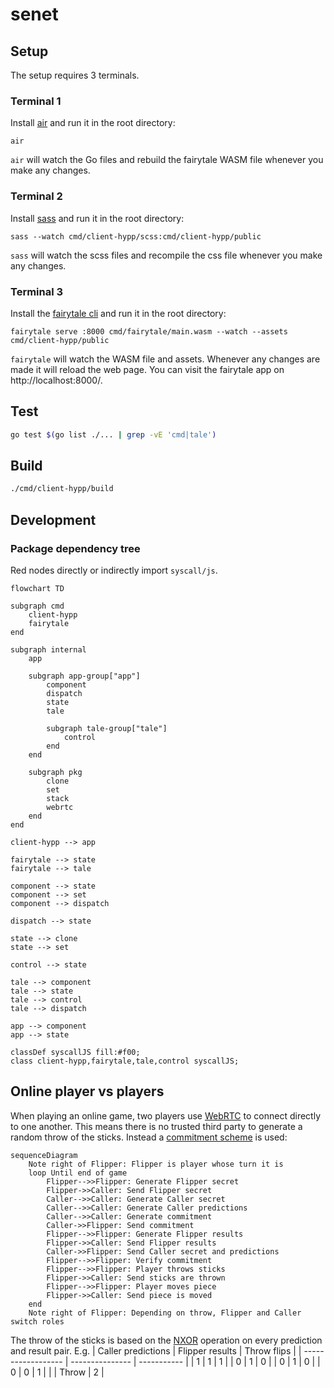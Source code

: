 # senet

## Setup

The setup requires 3 terminals.

### Terminal 1

Install [air](https://github.com/cosmtrek/air) and run it in the root directory:

```shell
air
```

`air` will watch the Go files and rebuild the fairytale WASM file whenever you make any changes.

### Terminal 2

Install [sass](https://sass-lang.com/) and run it in the root directory:

```shell
sass --watch cmd/client-hypp/scss:cmd/client-hypp/public
```

`sass` will watch the scss files and recompile the css file whenever you make any changes.

### Terminal 3

Install the [fairytale cli](https://github.com/macabot/fairytale#cli) and run it in the root directory:

```shell
fairytale serve :8000 cmd/fairytale/main.wasm --watch --assets cmd/client-hypp/public
```

`fairytale` will watch the WASM file and assets. Whenever any changes are made it will reload the web page.
You can visit the fairytale app on http://localhost:8000/.

## Test

```sh
go test $(go list ./... | grep -vE 'cmd|tale')
```

## Build

```sh
./cmd/client-hypp/build
```

## Development

### Package dependency tree

Red nodes directly or indirectly import `syscall/js`.

```mermaid
flowchart TD

subgraph cmd
    client-hypp
    fairytale
end

subgraph internal
    app

    subgraph app-group["app"]
        component
        dispatch
        state
        tale

        subgraph tale-group["tale"]
            control
        end
    end

    subgraph pkg
        clone
        set
        stack
        webrtc
    end
end

client-hypp --> app

fairytale --> state
fairytale --> tale

component --> state
component --> set
component --> dispatch

dispatch --> state

state --> clone
state --> set

control --> state

tale --> component
tale --> state
tale --> control
tale --> dispatch

app --> component
app --> state

classDef syscallJS fill:#f00;
class client-hypp,fairytale,tale,control syscallJS;
```

## Online player vs players

When playing an online game, two players use [WebRTC](https://developer.mozilla.org/en-US/docs/Web/API/WebRTC_API) to connect directly to one another.
This means there is no trusted third party to generate a random throw of the sticks.
Instead a [commitment scheme](https://en.wikipedia.org/wiki/Coin_flipping#Telecommunications) is used:

```mermaid
sequenceDiagram
    Note right of Flipper: Flipper is player whose turn it is
    loop Until end of game
        Flipper-->>Flipper: Generate Flipper secret
        Flipper->>Caller: Send Flipper secret
        Caller-->>Caller: Generate Caller secret
        Caller-->>Caller: Generate Caller predictions
        Caller-->>Caller: Generate commitment
        Caller->>Flipper: Send commitment
        Flipper-->>Flipper: Generate Flipper results
        Flipper->>Caller: Send Flipper results
        Caller->>Flipper: Send Caller secret and predictions
        Flipper-->>Flipper: Verify commitment
        Flipper-->>Flipper: Player throws sticks
        Flipper->>Caller: Send sticks are thrown
        Flipper-->>Flipper: Player moves piece
        Flipper->>Caller: Send piece is moved
    end
    Note right of Flipper: Depending on throw, Flipper and Caller switch roles
```

The throw of the sticks is based on the [NXOR](https://en.wikipedia.org/wiki/XNOR_gate) operation on every prediction and result pair.
E.g.
| Caller predictions | Flipper results | Throw flips |
| ------------------ | --------------- | ----------- |
| 1 | 1 | 1 |
| 0 | 1 | 0 |
| 0 | 1 | 0 |
| 0 | 0 | 1 |
| | Throw | 2 |
